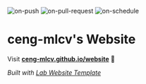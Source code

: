 
  ![on-push](../../actions/workflows/on-push.yaml/badge.svg)
  ![on-pull-request](../../actions/workflows/on-pull-request.yaml/badge.svg)
  ![on-schedule](../../actions/workflows/on-schedule.yaml/badge.svg)

  # ceng-mlcv's Website

  Visit **[ceng-mlcv.github.io/website](https://ceng-mlcv.github.io/website)** 🚀

  _Built with [Lab Website Template](https://greene-lab.gitbook.io/lab-website-template-docs)_
